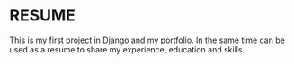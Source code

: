 # RESUME
This is my first project in Django and my portfolio.
In the same time can be used as a resume to share my experience, education and skills.
